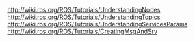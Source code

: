 http://wiki.ros.org/ROS/Tutorials/UnderstandingNodes
http://wiki.ros.org/ROS/Tutorials/UnderstandingTopics
http://wiki.ros.org/ROS/Tutorials/UnderstandingServicesParams
http://wiki.ros.org/ROS/Tutorials/CreatingMsgAndSrv
